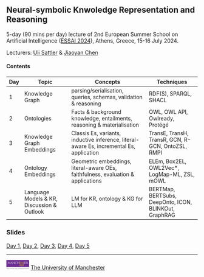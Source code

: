 ## Neural-symbolic Knwoledge Representation and Reasoning

5-day (90 mins per day) lecture of 2nd European Summer School on Artificial Intelligence ([ESSAI 2024](https://essai2024.di.uoa.gr/)), Athens, Greece, 15-16 July 2024.

Lecturers: [Uli Sattler](http://www.cs.man.ac.uk/~sattler/) & [Jiaoyan Chen](https://chenjiaoyan.github.io/) 

#### Contents

| Day    | Topic | Concepts | Techniques | 
| --------- | ------- | --------- | ------- | 
| 1     |    Knowledge Graph     | parsing/serialisation, queries, schemas, validation & reasoning | RDF(S), SPARQL, SHACL| 
| 2     |    Ontologies     | Facts & background knowledge, entailments, reasoning & materialisation| OWL, OWL API, Owlready, Protégé | 
| 3     |    Knowledge Graph Embeddings    | Classis Es, variants, inductive inference, literal-aware Es, incremental Es, application| TransE, TransH, TransR, GCN, R-GCN, OntoZSL, RMPI| 
| 4     |    Ontology Embeddings     | Geometric embeddings, literal-aware OEs, faithfulness, evaluation & applications |ELEm, Box2EL, OWL2Vec*, LogMap-ML, ZSL, mOWL| 
| 5     |    Language Models & KR, Discussion & Outlook     | LM for KR, ontology & KG for LLM| BERTMap, BERTSubs, DeepOnto, ICON, BLINKOut, GraphRAG | 

### Slides
[Day 1](https://github.com/ChenJiaoyan/teaching/blob/main/uom/nskrr-day1.pdf), [Day 2](https://github.com/ChenJiaoyan/teaching/blob/main/uom/nskrr-day2.pdf), [Day 3](https://github.com/ChenJiaoyan/teaching/blob/main/uom/nskrr-day3.pdf), [Day 4](https://github.com/ChenJiaoyan/teaching/blob/main/uom/nskrr-day4.pdf), [Day 5](https://github.com/ChenJiaoyan/teaching/blob/main/uom/nskrr-day5.pdf)

---

<img src="uom-logo.png" width="60" alt="UoM">   [The University of Manchester](https://www.manchester.ac.uk/)

